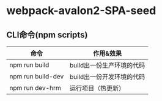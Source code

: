# webpack-avalon2-SPA-seed #

## CLI命令(npm scripts)
| 命令            | 作用&效果          |
| --------------- | ------------- |
| npm run build     | build出一份生产环境的代码 |
| npm run build-dev     | build出一份开发环境的代码 |
| npm run dev-hrm   | 运行项目（热更新） |

